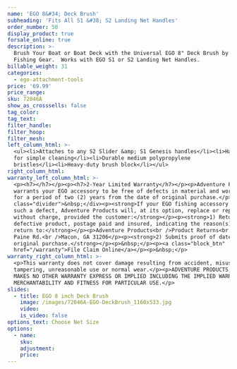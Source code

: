 ```yaml
---
name: 'EGO 8&#34; Deck Brush'
subheading: 'Fits All S1 &#38; S2 Landing Net Handles'
order_number: 50
display_product: true
forsale_online: true
description: >-
  Brush Your Boat or Boat Deck with the Universal EGO 8" Deck Brush by EGO
  Fishing Gear.  Works with EGO S1 or S2 Landing Net Handles.
billable_weight: 31
categories:
  - ego-attachment-tools
price: '69.99'
price_range:
sku: 72046A
show_as_crosssells: false
tag_color:
tag_text:
filter_handle:
filter_hoop:
filter_mesh:
left_column_html: >-
  <ul><li>Attaches to any S2 Slider &amp; S1 Genesis handles</li><li>Hand grip
  for simple cleaning</li><li>Durable medium polypropylene
  bristles</li><li>Heavy-duty brush block</li></ul>
right_column_html:
warranty_left_column_html: >-
  <p><h7></h7></p><p><h7>2-Year Limited Warranty</h7></p><p>Adventure Products
  warrants your EGO accessory to be free of defects in material and workmanship
  for a period of two (2) years from the date of original purchase.</p><div
  class="divider">&nbsp;</div><p><strong>If your EGO fishing accessory exhibits
  such a defect, Adventure Products will, at its option, replace or repair it
  without charge, provided the customer:</strong></p><p><strong>1) Returns the
  defective product, postage paid and insured, indicating the reason(s) for the
  return to:</strong></p><p>Adventure Products<br />Product Returns<br />889 Guy
  Paine Rd.<br />Macon, GA 31206</p><p><strong>2) Submits proof of date of
  original purchase.</strong></p><p>&nbsp;</p><p><a class="block_btn"
  href="/warranty">File Claim Online</a></p><p>&nbsp;</p>
warranty_right_column_html: >-
  <p>This warranty does not cover damage resulting from accident, misuse, abuse,
  tampering, unreasonable use or normal wear.</p><p>ADVENTURE PRODUCTS, INC.
  MAKES NO OTHER WARRANTY EXPRESS OR IMPLIED INCLUDING THE IMPLIED WARRANTIES OF
  MERCHANTABILITY AND FITNESS FOR PARTICULAR USE.</p>
slides:
  - title: EGO 8 inch Deck Brush
    image: /images/72046A-EGO-DeckBrush_1160x533.jpg
    video:
    is_video: false
options_text: Choose Net Size
options:
  - name:
    sku:
    adjustment:
    price:
---
```

